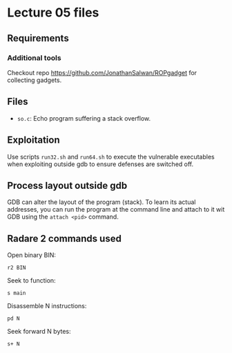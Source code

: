 # Lecture 05 files

## Requirements

### Additional tools

Checkout repo https://github.com/JonathanSalwan/ROPgadget for collecting gadgets.


## Files

- `so.c`: Echo program suffering a stack overflow.

## Exploitation

Use scripts `run32.sh` and `run64.sh` to execute the vulnerable executables when exploiting outside gdb to ensure defenses are switched off.

## Process layout outside gdb

GDB can alter the layout of the program (stack). To learn its actual addresses, you can run the program at the command line and attach to it wit GDB using the `attach <pid>` command.


## Radare 2 commands used

Open binary BIN:

`r2 BIN`

Seek to function:

`s main`

Disassemble N instructions:

`pd N`

Seek forward N bytes:

`s+ N`


